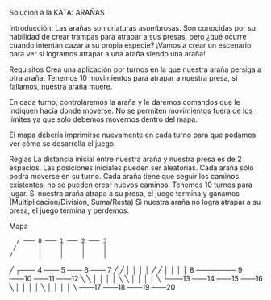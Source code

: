 Solucion a la KATA: ARAÑAS

Introducción:
Las arañas son criaturas asombrosas. Son conocidas por su habilidad de crear trampas para atrapar a sus presas, pero ¿qué ocurre cuando intentan cazar a su propia especie? ¡Vamos a crear un escenario para ver si logramos atrapar a una araña siendo una araña!

Requisitos
Crea una aplicación por turnos en la que nuestra araña persiga a otra araña. Tenemos 10 movimientos para atrapar a nuestra presa, si fallamos, nuestra araña muere.

En cada turno, controlaremos la araña y le daremos comandos que le indiquen hacia donde moverse. No se permiten movimientos fuera de los límites ya que solo debemos movernos dentro del mapa.

El mapa debería imprimirse nuevamente en cada turno para que podamos ver cómo se desarrolla el juego.

Reglas
La distancia inicial entre nuestra araña y nuestra presa es de 2 espacios.
Las posiciones iniciales pueden ser aleatorias.
Cada araña sólo podrá moverse en su turno.
Cada araña tiene que seguir los caminos existentes, no se pueden crear nuevos caminos.
Tenemos 10 turnos para jugar.
Si nuestra araña atrapa a su presa, el juego termina y ganamos (Multiplicación/División, Suma/Resta)
Si nuestra araña no logra atrapar a su presa, el juego termina y perdemos.

Mapa

      / ─── 0 ─── 1 ─── 2 ─── 3
     /      │     │     │     │
    /       │     │     │     │
   ╱   ┌─── 4 ─── 5 ─── 6 ─── 7
  ╱   ╱     │     │     │     │
 ╱   ╱      │     │     │     │
8 ──────── 9 ───10 ───11 ───12
 ╲   ╲      │     │     │     │
  ╲   ╲     │     │     │     │
   ╲   └───13 ───14 ───15 ───16
    ╲       │     │     │     │
     ╲      │     │     │     │
      ╲ ───17 ───18 ───19 ───20
